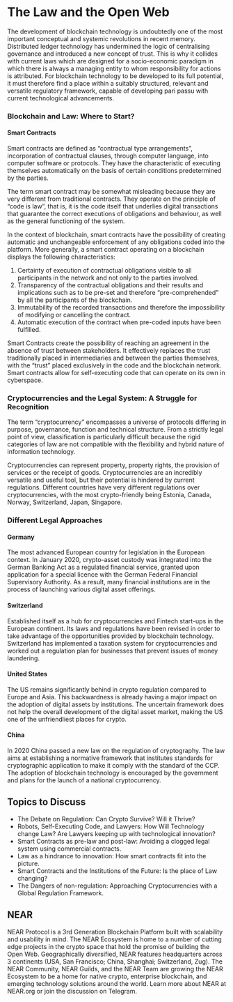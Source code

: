 # The Law and the Open Web

The development of blockchain technology is undoubtedly one of the most important conceptual and systemic revolutions in recent memory. Distributed ledger technology has undermined the logic of centralising governance and introduced a new concept of trust. This is why it collides with current laws which are designed for a socio-economic paradigm in which there is always a managing entity to whom responsibility for actions is attributed. For blockchain technology to be developed to its full potential, it must therefore find a place within a suitably structured, relevant and versatile regulatory framework, capable of developing pari passu with current technological advancements.

### Blockchain and Law: Where to Start?

#### Smart Contracts

Smart contracts are defined as “contractual type arrangements”, incorporation of contractual clauses, through computer language, into computer software or protocols. They have the characteristic of executing themselves automatically on the basis of certain conditions predetermined by the parties.

The term smart contract may be somewhat misleading because they are very different from traditional contracts. They operate on the principle of “code is law”, that is, it is the code itself that underlies digital transactions that guarantee the correct executions of obligations and behaviour, as well as the general functioning of the system.&#x20;

In the context of blockchain, smart contracts have the possibility of creating automatic and unchangeable enforcement of any obligations coded into the platform. More generally, a smart contract operating on a blockchain displays the following characteristics:

1. Certainty of execution of contractual obligations visible to all participants in the network and not only to the parties involved.
2. Transparency of the contractual obligations and their results and implications such as to be pre-set and therefore “pre-comprehended” by all the participants of the blockchain.
3. Immutability of the recorded transactions and therefore the impossibility of modifying or cancelling the contract.
4. Automatic execution of the contract when pre-coded inputs have been fulfilled.

Smart Contracts create the possibility of reaching an agreement in the absence of trust between stakeholders. It effectively replaces the trust traditionally placed in intermediaries and between the parties themselves, with the “trust” placed exclusively in the code and the blockchain network. Smart contracts allow for self-executing code that can operate on its own in cyberspace.

### Cryptocurrencies and the Legal System: A Struggle for Recognition

The term “cryptocurrency” encompasses a universe of protocols differing in purpose, governance, function and technical structure. From a strictly legal point of view, classification is particularly difficult because the rigid categories of law are not compatible with the flexibility and hybrid nature of information technology.&#x20;

Cryptocurrencies can represent property, property rights, the provision of services or the receipt of goods. Cryptocurrencies are an incredibly versatile and useful tool, but their potential is hindered by current regulations. Different countries have very different regulations over cryptocurrencies, with the most crypto-friendly being Estonia, Canada, Norway, Switzerland, Japan, Singapore.

### Different Legal Approaches

#### Germany

The most advanced European country for legislation in the European context. In January 2020, crypto-asset custody was integrated into the German Banking Act as a regulated financial service, granted upon application for a special licence with the German Federal Financial Supervisory Authority. As a result, many financial institutions are in the process of launching various digital asset offerings.

#### Switzerland

Established itself as a hub for cryptocurrencies and Fintech start-ups in the European continent. Its laws and regulations have been revised in order to take advantage of the opportunities provided by blockchain technology. Switzerland has implemented a taxation system for cryptocurrencies and worked out a regulation plan for businesses that prevent issues of money laundering.

#### United States

The US remains significantly behind in crypto regulation compared to Europe and Asia. This backwardness is already having a major impact on the adoption of digital assets by institutions. The uncertain framework does not help the overall development of the digital asset market, making the US one of the unfriendliest places for crypto.

#### China

In 2020 China passed a new law on the regulation of cryptography. The law aims at establishing a normative framework that institutes standards for cryptographic application to make it comply with the standard of the CCP. The adoption of blockchain technology is encouraged by the government and plans for the launch of a national cryptocurrency.

## Topics to Discuss

* The Debate on Regulation: Can Crypto Survive? Will it Thrive?&#x20;
* Robots, Self-Executing Code, and Lawyers: How Will Technology change Law? Are Lawyers keeping up with technological innovation?&#x20;
* Smart Contracts as pre-law and post-law: Avoiding a clogged legal system using commercial contracts.&#x20;
* Law as a hindrance to innovation: How smart contracts fit into the picture.&#x20;
* Smart Contracts and the Institutions of the Future: Is the place of Law changing?&#x20;
* The Dangers of non-regulation: Approaching Cryptocurrencies with a Global Regulation Framework.

## NEAR&#x20;

NEAR Protocol is a 3rd Generation Blockchain Platform built with scalability and usability in mind. The NEAR Ecosystem is home to a number of cutting edge projects in the crypto space that hold the promise of building the Open Web. Geographically diversified, NEAR features headquarters across 3 continents (USA, San Francisco; China, Shanghai; Switzerland, Zug). The NEAR Community, NEAR Guilds, and the NEAR Team are growing the NEAR Ecosystem to be a home for native crypto, enterprise blockchain, and emerging technology solutions around the world. Learn more about NEAR at NEAR.org or join the discussion on Telegram.

